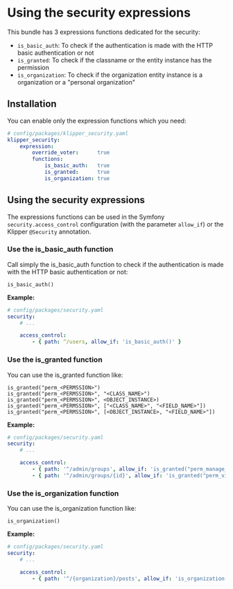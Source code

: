 Using the security expressions
==============================

This bundle has 3 expressions functions dedicated for the security:

- `is_basic_auth`: To check if the authentication is made with the HTTP basic authentication or not
- `is_granted`: To check if the classname or the entity instance has the permission 
- `is_organization`: To check if the organization entity instance is a organization or a "personal organization"

## Installation

You can enable only the expression functions which you need:

```yaml
# config/packages/klipper_security.yaml
klipper_security:
    expression:
        override_voter:      true
        functions:
            is_basic_auth:   true
            is_granted:      true
            is_organization: true
```

## Using the security expressions

The expressions functions can be used in the Symfony `security.access_control` configuration (with the parameter
`allow_if`) or the Klipper `@Security` annotation.

### Use the is_basic_auth function

Call simply the is_basic_auth function to check if the authentication is made with the HTTP basic authentication or not: 

```
is_basic_auth()
```

**Example:**

```yaml
# config/packages/security.yaml
security:
    # ...

    access_control:
        - { path: ^/users, allow_if: 'is_basic_auth()' }
```

### Use the is_granted function

You can use the is_granted function like:

```
is_granted("perm_<PERMSSION>")
is_granted("perm_<PERMSSION>", "<CLASS_NAME>")
is_granted("perm_<PERMSSION>", <OBJECT_INSTANCE>)
is_granted("perm_<PERMSSION>", ["<CLASS_NAME>", "<FIELD_NAME>"])
is_granted("perm_<PERMSSION>", [<OBJECT_INSTANCE>, "<FIELD_NAME>"])
```

**Example:**

```yaml
# config/packages/security.yaml
security:
    # ...

    access_control:
        - { path: '^/admin/groups', allow_if: 'is_granted("perm_manage_security")' }
        - { path: '^/admin/groups/{id}', allow_if: 'is_granted("perm_view", id)' }
```

### Use the is_organization function

You can use the is_organization function like:

```
is_organization()
```

**Example:**

```yaml
# config/packages/security.yaml
security:
    # ...

    access_control:
        - { path: '^/{organization}/posts', allow_if: 'is_organization()' }
```
